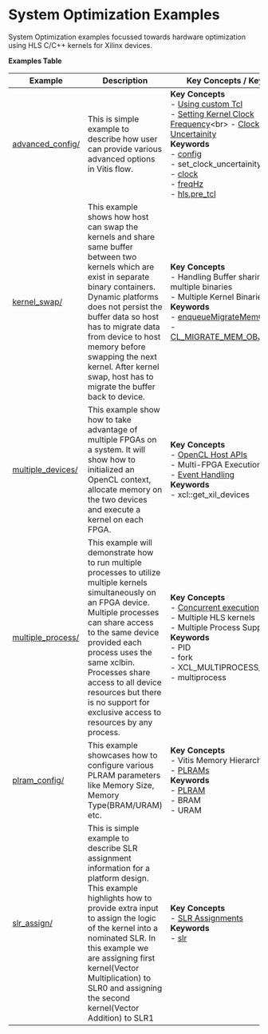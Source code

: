 System Optimization Examples
==================================
System Optimization examples focussed towards hardware optimization using HLS C/C++ kernels for Xilinx devices.

 __Examples Table__ 

Example        | Description           | Key Concepts / Keywords 
---------------|-----------------------|-------------------------
[advanced_config/][]|This is simple example to describe how user can provide various advanced options in Vitis flow.|__Key__ __Concepts__<br> - [Using custom Tcl](https://www.xilinx.com/html_docs/xilinx2021_1/vitis_doc/vitiscommandcompiler.html#mcj1568640526180__section_emy_hbk_dnb)<br> - [Setting Kernel Clock Frequency](https://www.xilinx.com/html_docs/xilinx2021_1/vitis_doc/vitiscommandcompiler.html#qcm1528577331870__section_frk_)<br> - [Clock Uncertainity](https://www.xilinx.com/html_docs/xilinx2021_1/vitis_doc/vitiscommandcompiler.html#mcj1568640526180__section_bh5_dg4_bjb)<br>__Keywords__<br> - [config](https://www.xilinx.com/html_docs/xilinx2021_1/vitis_doc/vitiscommandcompiler.html#qcm1528577331870__config)<br> - set_clock_uncertainity<br> - [clock](https://www.xilinx.com/html_docs/xilinx2021_1/vitis_doc/vitiscommandcompiler.html#ans1568640653312)<br> - [freqHz](https://www.xilinx.com/html_docs/xilinx2021_1/vitis_doc/vitiscommandcompiler.html#ans1568640653312__section_vh5_yf4_bjb)<br> - [hls.pre_tcl](https://www.xilinx.com/html_docs/xilinx2021_1/vitis_doc/vitiscommandcompiler.html#mcj1568640526180__section_emy_hbk_dnb)
[kernel_swap/][]|This example shows how host can swap the kernels and share same buffer between two kernels which are exist in separate binary containers. Dynamic platforms does not persist the buffer data so host has to migrate data from device to host memory before swapping the next kernel. After kernel swap, host has to migrate the buffer back to device.|__Key__ __Concepts__<br> - Handling Buffer sharing across multiple binaries<br> - Multiple Kernel Binaries<br>__Keywords__<br> - [enqueueMigrateMemObjects](https://www.xilinx.com/html_docs/xilinx2021_1/vitis_doc/opencl_programming.html#xio1524524087132)<br> - [CL_MIGRATE_MEM_OBJECT_HOST](https://www.xilinx.com/html_docs/xilinx2021_1/vitis_doc/opencl_programming.html#kcd1556227380924)
[multiple_devices/][]|This example show how to take advantage of multiple FPGAs on a system. It will show how to initialized an OpenCL context, allocate memory on the two devices and execute a kernel on each FPGA.|__Key__ __Concepts__<br> - [OpenCL Host APIs](https://www.xilinx.com/html_docs/xilinx2021_1/vitis_doc/opencl_programming.html)<br> - Multi-FPGA Execution<br> - [Event Handling](https://www.xilinx.com/html_docs/xilinx2021_1/vitis_doc/optimizingperformance.html#bsa1504034305860)<br>__Keywords__<br> - xcl::get_xil_devices
[multiple_process/][]|This example will demonstrate how to run multiple processes to utilize multiple kernels simultaneously on an FPGA device. Multiple processes can share access to the same device provided each process uses the same xclbin. Processes share access to all device resources but there is no support for exclusive access to resources by any process.|__Key__ __Concepts__<br> - [Concurrent execution](https://www.xilinx.com/html_docs/xilinx2021_1/vitis_doc/optimizingperformance.html#cvc1523913889499)<br> - Multiple HLS kernels<br> - Multiple Process Support<br>__Keywords__<br> - PID<br> - fork<br> - XCL_MULTIPROCESS_MODE<br> - multiprocess
[plram_config/][]|This example showcases how to configure various PLRAM parameters like Memory Size, Memory Type(BRAM/URAM) etc.|__Key__ __Concepts__<br> - Vitis Memory Hierarchy<br> - [PLRAMs](https://www.xilinx.com/html_docs/xilinx2021_1/vitis_doc/buildingdevicebinary.html#wsi1614020986106)<br>__Keywords__<br> - [PLRAM](https://www.xilinx.com/html_docs/xilinx2021_1/vitis_doc/buildingdevicebinary.html#wsi1614020986106)<br> - BRAM<br> - URAM
[slr_assign/][]|This is simple example to describe SLR assignment information for a platform design. This example highlights how to provide extra input to assign the logic of the kernel into a nominated SLR. In this example we are assigning first kernel(Vector Multiplication) to SLR0 and assigning the second kernel(Vector Addition) to SLR1|__Key__ __Concepts__<br> - [SLR Assignments](https://www.xilinx.com/html_docs/xilinx2021_1/vitis_doc/migrating_new_target_platform.html#img1535745661571)<br>__Keywords__<br> - [slr](https://www.xilinx.com/html_docs/xilinx2021_1/vitis_doc/vitiscommandcompiler.html#clt1568640709907__section_m3v_qxm_1jb)

[.]:.
[advanced_config/]:advanced_config/
[kernel_swap/]:kernel_swap/
[multiple_devices/]:multiple_devices/
[multiple_process/]:multiple_process/
[plram_config/]:plram_config/
[slr_assign/]:slr_assign/
